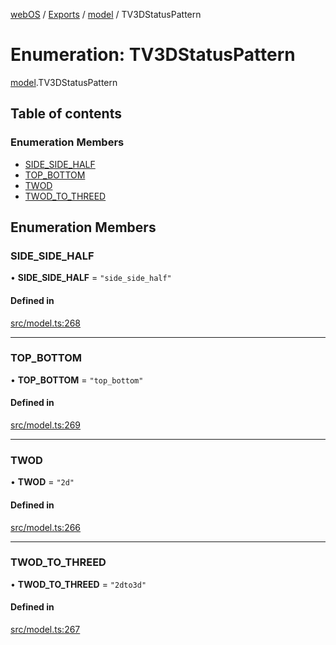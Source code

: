 [webOS](../README.md) / [Exports](../modules.md) / [model](../modules/model.md) / TV3DStatusPattern

# Enumeration: TV3DStatusPattern

[model](../modules/model.md).TV3DStatusPattern

## Table of contents

### Enumeration Members

- [SIDE\_SIDE\_HALF](model.TV3DStatusPattern.md#side_side_half)
- [TOP\_BOTTOM](model.TV3DStatusPattern.md#top_bottom)
- [TWOD](model.TV3DStatusPattern.md#twod)
- [TWOD\_TO\_THREED](model.TV3DStatusPattern.md#twod_to_threed)

## Enumeration Members

### SIDE\_SIDE\_HALF

• **SIDE\_SIDE\_HALF** = ``"side_side_half"``

#### Defined in

[src/model.ts:268](https://github.com/Dabolus/webos-tv/blob/77db811/src/model.ts#L268)

___

### TOP\_BOTTOM

• **TOP\_BOTTOM** = ``"top_bottom"``

#### Defined in

[src/model.ts:269](https://github.com/Dabolus/webos-tv/blob/77db811/src/model.ts#L269)

___

### TWOD

• **TWOD** = ``"2d"``

#### Defined in

[src/model.ts:266](https://github.com/Dabolus/webos-tv/blob/77db811/src/model.ts#L266)

___

### TWOD\_TO\_THREED

• **TWOD\_TO\_THREED** = ``"2dto3d"``

#### Defined in

[src/model.ts:267](https://github.com/Dabolus/webos-tv/blob/77db811/src/model.ts#L267)
